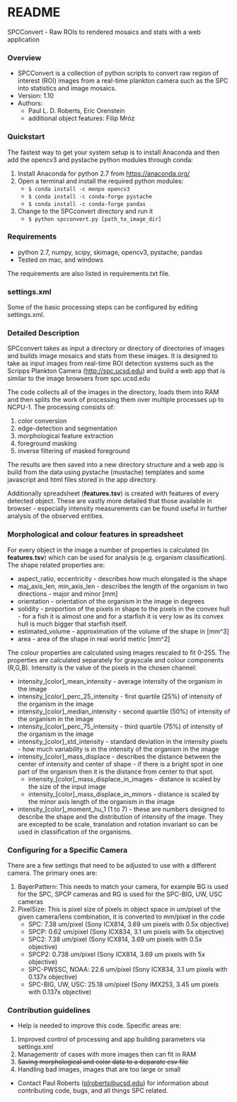 # README #

SPCConvert - Raw ROIs to rendered mosaics and stats with a web application

### Overview ###

* SPCConvert is a collection of python scripts to convert raw region of interest (ROI) images from a real-time plankton camera such as the SPC into statistics and image mosaics.
* Version: 1.10
* Authors: 
    * Paul L. D. Roberts, Eric Orenstein
    * additional object features: Filip Mróz 

### Quickstart ###

The fastest way to get your system setup is to install Anaconda and then add the opencv3 and pystache python modules through conda:

1. Install Anaconda for python 2.7 from https://anaconda.org/
2. Open a terminal and install the required python modules:
    * `$ conda install -c menpo opencv3`
    * `$ conda install -c conda-forge pystache`
    * `$ conda install -c conda-forge pandas`
3. Change to the SPCconvert directory and run it
    * `$ python spcconvert.py [path_to_image_dir]`

### Requirements ###
* python 2.7, numpy, scipy, skimage, opencv3, pystache, pandas
* Tested on mac, and windows

The requirements are also listed in requirements.txt file.

### settings.xml ###

Some of the basic processing steps can be configured by editing settings.xml. 

### Detailed Description ###

SPCconvert takes as input a directory or directory of directories of images and builds image mosaics and stats from these images.
It is designed to take as input images from real-time ROI detection systems such as the Scripps Plankton Camera (http://spc.ucsd.edu)
and build a web app that is similar to the image browsers from spc.ucsd.edu

The code collects all of the images in the directory, loads them into RAM and then splits the work of processing them over multiple
processes up to NCPU-1. The processing consists of:

1. color conversion
2. edge-detection and segmentation
3. morphological feature extraction
4. foreground masking
5. inverse filtering of masked foreground

The results are then saved into a new directory structure and a web app is build from the data using pystache (mustache) templates
and some javascript and html files stored in the app directory.

Additionally spreadsheet (**features.tsv**) is created with features of every detected object. These are vastly more 
detailed that those available in browser - especially intensity measurements can be found useful in further analysis
of the observed entities. 

### Morphological and colour features in spreadsheet ###

For every object in the image a number of properties is calculated (in **features.tsv**) which can be used for analysis (e.g. organism classification).
The shape related properties are:
- aspect_ratio, eccentricity - describes how much elongated is the shape
- maj_axis_len,	min_axis_len - describes the length of the organism in two directions - major and minor [mm]
- orientation - orientation of the organism in the image in degrees
- solidity - proportion of the pixels in shape to the pixels in the convex hull - for a fish it is almost one and for a 
starfish it is very low as its convex hull is much bigger that starfish itself.
- estimated_volume - approximation of the volume of the shape in [mm^3]
- area - area of the shape in real world metric [mm^2]

The colour properties are calculated using images rescaled to fit 0-255. The properties are calculated separately for grayscale and colour components (R,G,B). 
Intensity is the value of the pixels in the chosen channel:
- intensity_[color]_mean_intensity - average intensity of the organism in the image
- intensity_[color]_perc_25_intensity - first quartile (25%) of intensity of the organism in the image  
- intensity_[color]_median_intensity - second quartile (50%) of intensity of the organism in the image
- intensity_[color]_perc_75_intensity - third quartile (75%) of intensity of the organism in the image
- intensity_[color]_std_intensity - standard deviation in the intensity pixels - how much variability is in the intensity of the organism in the image
- intensity_[color]_mass_displace - describes the distance between the center of intensity and center of shape - if there is a bright spot in one part of the organism then it is the distance from center to that spot. 
    - intensity_[color]_mass_displace_in_images - distance is scaled by the size of the input image
    - intensity_[color]_mass_displace_in_minors	- distance is scaled by the minor axis length of the organism in the image
- intensity_[color]_moment_hu_1 (1 to 7) - these are numbers designed to describe the shape and the distribution of intensity of the image. 
They are excepted to be scale, translation and rotation invariant so can be used in classification of the organisms.

### Configuring for a Specific Camera ###

There are a few settings that need to be adjusted to use with a different camera. The primary ones are:

1. BayerPattern: This needs to match your camera, for example BG is used for the SPC, SPCP cameras and RG is used for the SPC-BIG, UW, USC cameras
2. PixelSize: This is pixel size of pixels in object space in um/pixel of the given camera/lens combination, it is converted to mm/pixel in the code
    * SPC: 7.38 um/pixel (Sony ICX814, 3.69 um pixels with 0.5x objective)
    * SPCP: 0.62 um/pixel (Sony ICX834, 3.1 um pixels with 5x objective)
    * SPC2: 7.38 um/pixel (Sony ICX814, 3.69 um pixels with 0.5x objective)
    * SPCP2: 0.738 um/pixel (Sony ICX814, 3.69 um pixels with 5x objective)
    * SPC-PWSSC, NOAA: 22.6 um/pixel (Sony ICX834, 3.1 um pixels with 0.137x objective)
    * SPC-BIG, UW, USC: 25.18 um/pixel (Sony IMX253, 3.45 um pixels with 0.137x objective)

### Contribution guidelines ###

* Help is needed to improve this code. Specific areas are:

1. Improved control of processing and app building parameters via settings.xml
2. Managementr of cases with more images then can fit in RAM
3. ~~Saving morphological and color data to a deparate csv file~~
4. Handling bad images, images that are too large or small

* Contact Paul Roberts (plroberts@ucsd.edu) for information about contributing code, bugs, and all things SPC related.